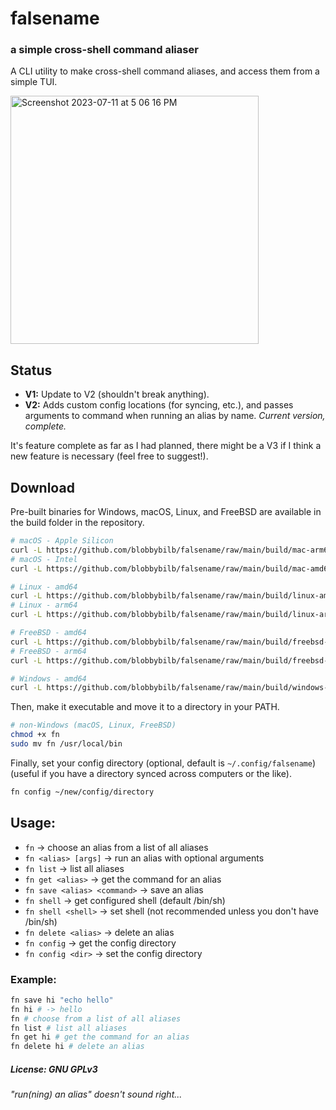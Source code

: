 # falsename

### a simple cross-shell command aliaser

A CLI utility to make cross-shell command aliases, and access them from a simple TUI.

<img width="397" alt="Screenshot 2023-07-11 at 5 06 16 PM" src="https://github.com/blobbybilb/falsename/assets/58201828/60134ce0-b157-4b5a-b70c-05e82ee4ae4f">


## Status
- **V1:** Update to V2 (shouldn't break anything).
- **V2:** Adds custom config locations (for syncing, etc.), and passes arguments to command when running an alias by name. *Current version, complete.*

It's feature complete as far as I had planned, there might be a V3 if I think a new feature is necessary (feel free to suggest!).

## Download

Pre-built binaries for Windows, macOS, Linux, and FreeBSD are available in the build folder in the repository.

```sh
# macOS - Apple Silicon
curl -L https://github.com/blobbybilb/falsename/raw/main/build/mac-arm64/fn -O
# macOS - Intel
curl -L https://github.com/blobbybilb/falsename/raw/main/build/mac-amd64/fn -O

# Linux - amd64
curl -L https://github.com/blobbybilb/falsename/raw/main/build/linux-amd64/fn -O
# Linux - arm64
curl -L https://github.com/blobbybilb/falsename/raw/main/build/linux-arm64/fn -O

# FreeBSD - amd64
curl -L https://github.com/blobbybilb/falsename/raw/main/build/freebsd-amd64/fn -O
# FreeBSD - arm64
curl -L https://github.com/blobbybilb/falsename/raw/main/build/freebsd-arm64/fn -O

# Windows - amd64
curl -L https://github.com/blobbybilb/falsename/raw/main/build/windows-amd64/fn.exe -O
```

Then, make it executable and move it to a directory in your PATH.

```sh
# non-Windows (macOS, Linux, FreeBSD)
chmod +x fn
sudo mv fn /usr/local/bin
```

Finally, set your config directory (optional, default is `~/.config/falsename`) (useful if you have a directory synced across computers or the like).

```sh
fn config ~/new/config/directory
```

## Usage:

- `fn` -> choose an alias from a list of all aliases
- `fn <alias> [args]` -> run an alias with optional arguments
- `fn list` -> list all aliases
- `fn get <alias>` -> get the command for an alias
- `fn save <alias> <command>` -> save an alias
- `fn shell` -> get configured shell (default /bin/sh)
- `fn shell <shell>` -> set shell (not recommended unless you don't have /bin/sh)
- `fn delete <alias>` -> delete an alias
- `fn config` -> get the config directory
- `fn config <dir>` -> set the config directory

### Example:

```sh
fn save hi "echo hello"
fn hi # -> hello
fn # choose from a list of all aliases
fn list # list all aliases
fn get hi # get the command for an alias
fn delete hi # delete an alias
```

##### License: GNU GPLv3

*"run(ning) an alias" doesn't sound right...*